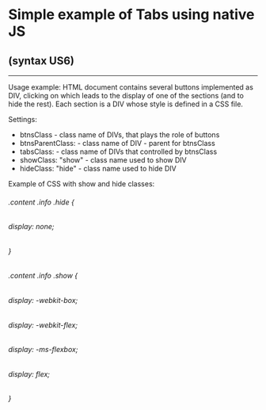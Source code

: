 # Simple example of Tabs using native JS
## (syntax US6)
____

Usage example: HTML document contains several buttons implemented as DIV,
clicking on which leads to the display of one of the sections (and to hide the rest).
Each section is a DIV whose style is defined in a CSS file.

Settings:
* btnsClass - class name of DIVs, that plays the role of buttons
* btnsParentClass: - class name of DIV - parent for btnsClass
* tabsClass: - class name of DIVs that controlled by btnsClass
* showClass: "show" - class name used to show DIV
* hideClass: "hide" - class name used to hide DIV

Example of CSS with show and hide classes:
###### .content .info .hide {
######   display: none;
###### }
###### .content .info .show {
######   display: -webkit-box;
######   display: -webkit-flex;
######   display: -ms-flexbox;
######   display: flex;
###### }
